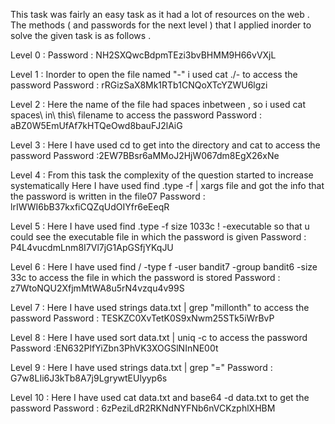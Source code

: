 This task was fairly an easy task as it had a lot of resources on the web . The methods ( and passwords for the next level ) that I applied inorder to solve the given task is as follows . 

Level 0 :
Password : NH2SXQwcBdpmTEzi3bvBHMM9H66vVXjL

Level 1 :
Inorder to open the file named "-" i used cat ./- to access the password
Password : rRGizSaX8Mk1RTb1CNQoXTcYZWU6lgzi

Level 2 :
Here the name of the file had spaces inbetween , so i used cat spaces\ in\ this\ filename to access the password
Password : aBZ0W5EmUfAf7kHTQeOwd8bauFJ2lAiG

Level 3 :
Here I have used cd to get into the directory and cat to access the password
Password :2EW7BBsr6aMMoJ2HjW067dm8EgX26xNe

Level 4 :
From this task the complexity of the question started to increase systematically
Here I have used find .type -f | xargs file and got the info that the password is written in the file07
Password : lrIWWI6bB37kxfiCQZqUdOIYfr6eEeqR

Level 5 :
Here I have used find .type -f size 1033c ! -executable so that u could see the executable file in which the password is given
Password : P4L4vucdmLnm8I7Vl7jG1ApGSfjYKqJU

Level 6 :
Here I have used find / -type f -user bandit7 -group bandit6  -size 33c to access the file in which the password is stored 
Password : z7WtoNQU2XfjmMtWA8u5rN4vzqu4v99S

Level 7 :
Here I have used strings data.txt | grep "millonth" to access the password
Password : TESKZC0XvTetK0S9xNwm25STk5iWrBvP

Level 8 :
Here I have used sort data.txt | uniq -c  to access the password
Password :EN632PlfYiZbn3PhVK3XOGSlNInNE00t

Level 9 :
Here I have used strings data.txt | grep "=" 
Password : G7w8LIi6J3kTb8A7j9LgrywtEUlyyp6s

Level 10 :
Here I have used cat data.txt and base64 -d data.txt to get the password
Password : 6zPeziLdR2RKNdNYFNb6nVCKzphlXHBM


